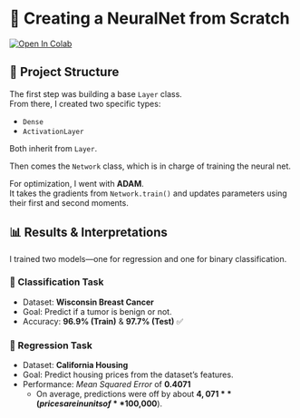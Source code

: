 # 🧠 Creating a NeuralNet from Scratch

[![Open In Colab](https://colab.research.google.com/assets/colab-badge.svg)](https://colab.research.google.com/drive/13oSw_IH0qsj81Pzwae11NdgNt-GmmxRf?usp=sharing)

## 📂 Project Structure

The first step was building a base `Layer` class.  
From there, I created two specific types:  

- `Dense`  
- `ActivationLayer`  

Both inherit from `Layer`.  

Then comes the `Network` class, which is in charge of training the neural net.  

For optimization, I went with **ADAM**.  
It takes the gradients from `Network.train()` and updates parameters using their first and second moments.  

## 📊 Results & Interpretations

I trained two models—one for regression and one for binary classification.  

### 🔬 Classification Task
- Dataset: **Wisconsin Breast Cancer**  
- Goal: Predict if a tumor is benign or not.  
- Accuracy: **96.9% (Train)** & **97.7% (Test)** ✅  

### 🏡 Regression Task
- Dataset: **California Housing**  
- Goal: Predict housing prices from the dataset’s features.  
- Performance: *Mean Squared Error* of **0.4071**  
  - On average, predictions were off by about **$4,071** (prices are in units of **$100,000**).
